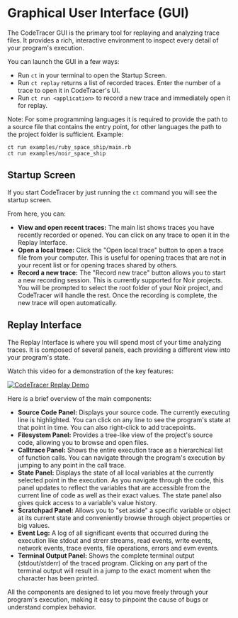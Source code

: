 # Graphical User Interface (GUI)

The CodeTracer GUI is the primary tool for replaying and analyzing trace files. It provides a rich, interactive environment to inspect every detail of your program's execution.

You can launch the GUI in a few ways:
*   Run `ct` in your terminal to open the Startup Screen.
*   Run `ct replay` returns a list of recorded traces. Enter the number of a trace to open it in CodeTracer's UI.
*   Run `ct run <application>` to record a new trace and immediately open it for replay.

Note: For some programming languages it is required to provide the path to a source file that contains the entry point, for other languages the path to the project folder is sufficient.
Example:

```
ct run examples/ruby_space_ship/main.rb
ct run examples/noir_space_ship
```

## Startup Screen

If you start CodeTracer by just running the `ct` command you will see the startup screen.

From here, you can:
*   **View and open recent traces:** The main list shows traces you have recently recorded or opened. You can click on any trace to open it in the Replay Interface.
*   **Open a local trace:** Click the "Open local trace" button to open a trace file from your computer. This is useful for opening traces that are not in your recent list or for opening traces shared by others.
*   **Record a new trace:** The "Record new trace" button allows you to start a new recording session. This is currently supported for Noir projects. You will be prompted to select the root folder of your Noir project, and CodeTracer will handle the rest. Once the recording is complete, the new trace will open automatically.

## Replay Interface

The Replay Interface is where you will spend most of your time analyzing traces. It is composed of several panels, each providing a different view into your program's state.

Watch this video for a demonstration of the key features:

[![CodeTracer Replay Demo](https://img.youtube.com/vi/xZsJ55JVqmU/maxresdefault.jpg)](https://www.youtube.com/watch?v=xZsJ55JVqmU)

Here is a brief overview of the main components:

*   **Source Code Panel:** Displays your source code. The currently executing line is highlighted. You can click on any line to see the program's state at that point in time. You can also right-click to add tracepoints.
*   **Filesystem Panel:** Provides a tree-like view of the project's source code, allowing you to browse and open files.
*   **Calltrace Panel:** Shows the entire execution trace as a hierarchical list of function calls. You can navigate through the program's execution by jumping to any point in the call trace.
*   **State Panel:** Displays the state of all local variables at the currently selected point in the execution. As you navigate through the code, this panel updates to reflect the variables that are accessible from the current line of code as well as their exact values.
The state panel also gives quick access to a variable's value history.
*   **Scratchpad Panel:** Allows you to "set aside" a specific variable or object at its current state and conveniently browse through object properties or big values.
*   **Event Log:** A log of all significant events that occurred during the execution like stdout and strerr streams, read events, write events, network events, trace events, file operations, errors and evm events.
*   **Terminal Output Panel:** Shows the complete terminal output (stdout/stderr) of the traced program. Clicking on any part of the terminal output will result in a jump to the exact moment when the character has been printed.

All the components are designed to let you move freely through your program's execution, making it easy to pinpoint the cause of bugs or understand complex behavior.
